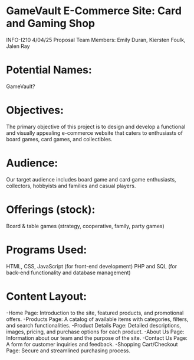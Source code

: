 # GameVault E-Commerce Site: Card and Gaming Shop

INFO-I210
4/04/25
Proposal
Team Members: Emily Duran, Kiersten Foulk, Jalen Ray

 # Potential Names:
GameVault?

# Objectives:
The primary objective of this project is to design and develop a functional and visually appealing e-commerce website that caters to enthusiasts of board games, card games, and collectibles.

# Audience:
Our target audience includes board game and card game enthusiasts, collectors, hobbyists and families and casual players.

# Offerings (stock):
Board & table games (strategy, cooperative, family, party games)

# Programs Used:
HTML, CSS, JavaScript (for front-end development)
PHP and SQL (for back-end functionality and database management)

# Content Layout: 
-Home Page: Introduction to the site, featured products, and promotional offers.
-Products Page: A catalog of available items with categories, filters, and search functionalities.
-Product Details Page: Detailed descriptions, images, pricing, and purchase options for each product.
-About Us Page: Information about our team and the purpose of the site.
-Contact Us Page: A form for customer inquiries and feedback.
-Shopping Cart/Checkout Page: Secure and streamlined purchasing process.
